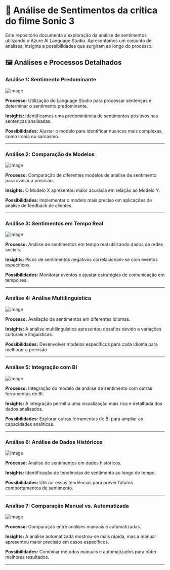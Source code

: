 # 🚀 Análise de Sentimentos da crítica do filme Sonic 3

Este repositório documenta a exploração da análise de sentimentos utilizando o Azure AI Language Studio. Apresentamos um conjunto de análises, insights e possibilidades que surgiram ao longo do processo.

## 🖼️ Análises e Processos Detalhados

### Análise 1: Sentimento Predominante

![image](https://github.com/user-attachments/assets/6ea65f38-070e-413c-92d1-b8861bae1782)

**Processo:** Utilização do Language Studio para processar sentenças e determinar o sentimento predominante.

**Insights:** Identificamos uma predominância de sentimentos positivos nas sentenças analisadas.

**Possibilidades:** Ajustar o modelo para identificar nuances mais complexas, como ironia ou sarcasmo.

---
### Análise 2: Comparação de Modelos

![image](https://github.com/user-attachments/assets/6ec0fffc-491b-4b5c-86d6-669e95e206b1)

**Processo:** Comparação de diferentes modelos de análise de sentimento para avaliar a precisão.

**Insights:** O Modelo X apresentou maior acurácia em relação ao Modelo Y.

**Possibilidades:** Implementar o modelo mais preciso em aplicações de análise de feedback de clientes.

---
### Análise 3: Sentimentos em Tempo Real

![image](https://github.com/user-attachments/assets/817796cb-612c-4933-a902-63111d5e494f)

**Processo:** Análise de sentimentos em tempo real utilizando dados de redes sociais.

**Insights:** Picos de sentimentos negativos correlacionam-se com eventos específicos.

**Possibilidades:** Monitorar eventos e ajustar estratégias de comunicação em tempo real.

---

### Análise 4: Análise Multilinguística

![image](https://github.com/user-attachments/assets/856e2fdd-b9e7-49cd-9ba9-8dbdb5d83849)

**Processo:** Avaliação de sentimentos em diferentes idiomas.

**Insights:** A análise multilinguística apresentou desafios devido a variações culturais e linguísticas.

**Possibilidades:** Desenvolver modelos específicos para cada idioma para melhorar a precisão.

---

### Análise 5: Integração com BI

![image](https://github.com/user-attachments/assets/89954ac1-20cf-47fa-8e1c-af4473554103)

**Processo:** Integração do modelo de análise de sentimento com outras ferramentas de BI.

**Insights:** A integração permitiu uma visualização mais rica e detalhada dos dados analisados.

**Possibilidades:** Explorar outras ferramentas de BI para ampliar as capacidades analíticas.

---
### Análise 6: Análise de Dados Históricos

![image](https://github.com/user-attachments/assets/d558aa82-9462-48a3-b247-eae8f9e15aa7)

**Processo:** Análise de sentimentos em dados históricos.

**Insights:** Identificação de tendências de sentimento ao longo do tempo.

**Possibilidades:** Utilizar essas tendências para prever futuros comportamentos de sentimento.

---
### Análise 7: Comparação Manual vs. Automatizada

![image](https://github.com/user-attachments/assets/20d8ea59-83c9-4110-90ff-0d6f3b578032)

**Processo:** Comparação entre análises manuais e automatizadas.

**Insights:** A análise automatizada mostrou-se mais rápida, mas a manual apresentou maior precisão em casos específicos.

**Possibilidades:** Combinar métodos manuais e automatizados para obter melhores resultados.

---


